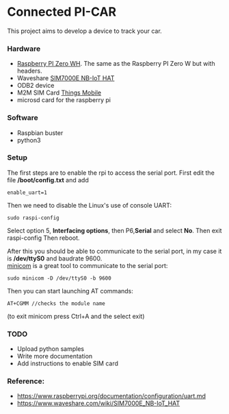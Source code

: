 # Connected PI-CAR

This project aims to develop a device to track your car.

### Hardware
- [Raspberry PI Zero WH](https://www.raspberrypi.org/blog/zero-wh/). The same as the Raspberry PI Zero W but with headers.
- Waveshare [SIM7000E NB-IoT HAT](https://www.waveshare.com/SIM7000E-NB-IoT-HAT.htm)
- ODB2 device
- M2M SIM Card [Things Mobile](https://www.thingsmobile.com/private/thingsmobile)
- microsd card for the raspberry pi

### Software
- Raspbian buster
- python3

### Setup
The first steps are to enable the rpi to access the serial port.
First edit the file __/boot/config.txt__ and add
```
enable_uart=1
```
Then we need to disable the Linux's use of console UART:
```
sudo raspi-config
```
Select option 5, __Interfacing options__, then P6,__Serial__ and select __No__. Then exit raspi-config
Then reboot.

After this you should be able to communicate to the serial port, in my case it is __/dev/ttyS0__ and baudrate 9600.  
[minicom](https://help.ubuntu.com/community/Minicom) is a great tool to communicate to the serial port:
```
sudo minicom -D /dev/ttyS0 -b 9600
```
Then you can start launching AT commands:
```
AT+CGMM //checks the module name
```
(to exit minicom press Ctrl+A and the select exit)

### TODO
- Upload python samples
- Write more documentation
- Add instructions to enable SIM card

### Reference:
- https://www.raspberrypi.org/documentation/configuration/uart.md
- https://www.waveshare.com/wiki/SIM7000E_NB-IoT_HAT
